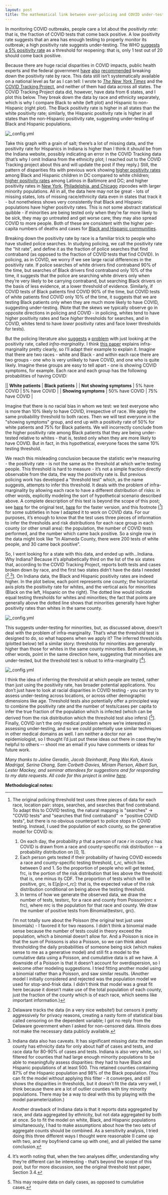 ```yaml
---
layout: post
title: The mathematical link between over-policing and COVID under-testing
---
```


In monitoring COVID outbreaks, people care a lot about the *positivity rate*: that is, the fraction of COVID tests that come back positive. A low positivity rate suggests that an area has enough testing to properly monitor its outbreak; a high positivity rate suggests under-testing. The WHO [suggests a 5% positivity rate](https://www.nytimes.com/interactive/2020/08/14/opinion/politics/covid-school-reopening-guidelines.html) as a threshold for reopening: that is, only 1 test out of 20 should come back positive. 

Because there are huge racial disparities in COVID impacts, public health experts and the federal government [have](https://www.hhs.gov/about/news/2020/06/04/hhs-announces-new-laboratory-data-reporting-guidance-for-covid-19-testing.html) [also](https://www.healthaffairs.org/do/10.1377/hblog20200716.620294/full/) [recommended](https://www.sciencemag.org/news/2020/07/huge-hole-covid-19-testing-data-makes-it-harder-study-racial-disparities) breaking down the positivity rate by race. This data still isn’t systematically available on a national level as far as I can tell: I wrote to [*The New York Times*](https://www.nytimes.com/interactive/2020/07/05/us/coronavirus-latinos-african-americans-cdc-data.html) and the [COVID Tracking Project](https://covidtracking.com/), and neither of them had data across all states. The COVID Tracking Project data did, however, have data from 6 states, and I plot this below. They break down the data by race and ethnicity separately, which is why I compare Black to white (left plot) and Hispanic to non-Hispanic (right plot). The Black positivity rate is higher in all states than the white positivity rate; similarly, the Hispanic positivity rate is higher in all states than the non-Hispanic positivity rate, suggesting under-testing of Black and Hispanic populations. 

![_config.yml](https://raw.githubusercontent.com/epierson9/epierson9.github.io/master/images/positivity_rate_by_state.png)

Take this graph with a grain of salt; there’s a lot of missing data, and the positivity rate for Hispanics in Indiana is higher than I think it should be from the Indiana website, possibly indicating an error in the COVID Tracking data (that’s why I omit Indiana from the ethnicity plot; I reached out to the COVID Tracking project about this and will update the post if they reply.) Still, the pattern of disparities fits with previous work showing [higher positivity rates](https://dcist.com/story/20/08/06/dc-study-coronavirus-test-children-race-disparities/) among Black and Hispanic children in DC compared to white children; [higher positivity rates](https://jamanetwork.com/journals/jama/article-abstract/2767632) among Latinos in Baltimore and DC; and higher positivity rates in [New York](https://www.sciencedirect.com/science/article/pii/S1877584520300332), [Philadelphia, and Chicago](https://www.medrxiv.org/content/10.1101/2020.05.01.20087833v2) zipcodes with larger minority populations. All in all, the data here may not be great - lots of missing states, lots of missing race/ethnicity data even in states that track it - but nonetheless shows very consistently that Black and Hispanic populations have higher positivity rates. This is not some abstract statistical quibble - if minorities are being tested only when they’re far more likely to be sick, they may go untreated and get worse care; they may also spread COVID to more people. Both of these are consistent with the higher per-capita numbers of deaths and cases for [Black and Hispanic communities](https://www.nytimes.com/interactive/2020/07/05/us/coronavirus-latinos-african-americans-cdc-data.html). 

Breaking down the positivity rate by race is a familiar trick to people who have studied police searches. In studying policing, we call the positivity rate the "hit rate", and define it as the fraction of police searches that find contraband (as opposed to the fraction of COVID tests that find COVID). In policing, as in COVID, we worry if we see large racial differences in the positivity rate. If police searches of white drivers find contraband 90% of the time, but searches of Black drivers find contraband only 10% of the time, it suggests that the police are searching white drivers only when they’re very likely to be carrying contraband, but searching Black drivers on the basis of less evidence, at a lower threshold of evidence. Similarly, if COVID tests of Black patients find COVID 90% of the time, but COVID tests of white patients find COVID only 10% of the time, it suggests that we are testing Black patients only when they are much more likely to have COVID, suggesting under-testing. (Note that the skews we typically observe go in opposite directions in policing and COVID - in policing, whites tend to have higher positivity rates and face *higher* thresholds for searches, and in COVID, whites tend to have *lower* positivity rates and face lower thresholds for tests).

But the policing literature also [suggests](https://5harad.com/papers/threshold-test.pdf) a [problem](https://journals.sagepub.com/doi/abs/10.3818/JRP.4.1.2002.131) with just looking at the positivity rate, called *infra-marginality*. I think [this paper](https://5harad.com/papers/threshold-test.pdf) explains infra-marginality pretty clearly, so I’ll adapt their example to explain it. Imagine that there are two races - white and Black - and within each race there are two groups - one who is very unlikely to have COVID, and one who is quite likely. Imagine these groups are easy to tell apart - one is showing COVID symptoms, for example. Each race and each group has the following probabilities of having COVID:  

|| **White patients** | **Black patients** | 
| **Not showing symptoms** | 5% have COVID | 5% have COVID |
| **Showing symptoms** | 50% have COVID | 75% have COVID |


Imagine that there is no racial bias in whom we test: we test everyone who is more than 10% likely to have COVID, irrespective of race. We apply the same probability threshold to both races. Then we will test everyone in the "showing symptoms" group, and end up with a positivity rate of 50% for white patients and 75% for Black patients. We will incorrectly conclude from the higher positivity rate among Black patients that they are being under-tested relative to whites - that is, tested only when they are more likely to have COVID. But in fact, in this hypothetical, everyone faces the same 10% testing threshold. 

We reach this misleading conclusion because the statistic we’re measuring - the positivity rate - is not the same as the threshold at which we’re testing people. This threshold is hard to measure - it’s not a simple fraction directly observable from the data, the way the positivity rate is. But previous policing work has developed a "threshold test" which, as the name suggests, attempts to infer this threshold. It deals with the problem of infra-marginality by allowing each race to have a different distribution of risks: in other words, explicitly modeling the sort of hypothetical scenario described above. A complete description of this test is beyond the scope of this post; see [here](https://5harad.com/papers/threshold-test.pdf) for the original test, [here](https://arxiv.org/abs/1702.08536) for the faster version, and this footnote [[^1]] for some subtleties in how I adapted it to work on COVID data. For our purposes, it’s enough to know that the test uses three pieces of information to infer the thresholds and risk distributions for each race group in each county (or other small area): the population, the number of COVID tests performed, and the number which came back positive. So a single row in the data might look like "In Alameda County, there were 200 tests of white people, and 30 came back positive". 

So, I went looking for a state with this data, and ended up with...Indiana. Why Indiana? Because it’s alphabetically third on the list of the six states that, according to the COVID Tracking Project, reports both tests and cases broken down by race, and the first two states didn’t have the data I needed [[^2],[^3]]. On Indiana data, the Black and Hispanic positivity rates are indeed higher. In the plot below, each point represents one county; the horizontal axis plots the positivity rate for whites, and the vertical axis for minorities (Black on the left, Hispanic on the right). The dotted line would indicate equal testing thresholds for whites and minorities; the fact that points are generally above the dotted line shows that minorities generally have higher positivity rates than whites in the same county. 

![_config.yml](https://raw.githubusercontent.com/epierson9/epierson9.github.io/master/images/positivity_rate_indiana.png)
    
This suggests under-testing for minorities, but, as discussed above, doesn’t deal with the problem of infra-marginality. That’s what the threshold test is designed to do, so what happens when we apply it? The inferred thresholds (plotted below) tell a similar story: thresholds for minorities are generally higher than those for whites in the same county minorities. Both analyses, in other words, point in the same direction here, suggesting that minorities are under-tested, but the threshold test is robust to infra-marginality [[^4]]. 

![_config.yml](https://raw.githubusercontent.com/epierson9/epierson9.github.io/master/images/threshold_indiana.png)

I think the idea of inferring the threshold at which people are tested, rather than just using the positivity rate, has broader potential applications. You don’t just have to look at racial disparities in COVID testing - you can try to assess under-testing across locations, or across other demographic dimensions like age. Threshold tests also potentially offer a principled way to combine the positivity rate and the number of tests/cases per capita to infer the true fraction of the population which is infected (which can be derived from the risk distribution which the threshold test also infers) [[^5]]. Finally, COVID isn’t the only medical problem where we’re interested in assessing under-testing, and so we could potentially use similar techniques in other medical domains as well. I am neither a doctor nor an epidemiologist, so I thought I’d just put these ideas out there in case they’re helpful to others -- shoot me an email if you have comments or ideas for future work. 

*Many thanks to Jaline Geradin, Jacob Steinhardt, Pang Wei Koh, Alexis Madrigal, Serina Chang, Sam Corbett-Davies, Miriam Pierson, Albert Sun, Lester Mackey, and seminar attendees for suggestions and for responding to my data requests. All code for this project is online [here](https://github.com/epierson9/disease-testing-thresholds/).*

**Methodological notes:** 

[^1]: 
    The original policing threshold test uses three pieces of data for each race, location pair: stops, searches, and searches that find contraband. To adapt this to COVID testing, the natural mapping is "searches" -> "COVID tests" and "searches that find contraband" -> "positive COVID tests", but there is no obvious counterpart to police stops in COVID testing. Instead, I used the population of each county, so the generative model for COVID is: 

    1. On each day, the probability *p* that a person of race *r* in county *c* has COVID is drawn from a race and county-specific risk distribution -- a probability distribution on [0, 1]. 
    2. Each person gets tested if their probability of having COVID exceeds a race and county-specific testing threshold, *t_rc*, which lies between 0 and 1. So the proportion of people who will get tested, frc,  is the portion of the risk distribution that lies above the threshold: that is, one minus its CDF. The proportion of tests which will be positive, grc, is E[*p|p>t_rc*]: that is, the expected value of the risk distribution conditional on being above the testing threshold. 
    3. In terms of how we generate the observed data, we draw the number of tests, testsrc, for a race and county from Poisson(nrc x frc), where nrc is the population for that race and county. We draw the number of positive tests from Binomial(testsrc, grc). 

    I’m not totally sure about the Poisson (the original test just uses binomials) - I favored it for two reasons. I didn’t think a binomial made sense because the number of tests could in theory exceed the population, which a binomial doesn’t allow for. And a Poisson is nice in that the sum of Poissons is also a Poisson, so we can think about thresholding the daily probabilities of someone being sick (which makes sense to me as a generative model) and still fit a model to the cumulative data using a Poisson, and cumulative data is all we have. A downside of a Poisson is that it doesn’t account for overdispersion, so I welcome other modeling suggestions. I tried fitting another model using a binomial rather than a Poisson, and saw similar results. (Another model I initially considered and rejected was the population model we used for stop-and-frisk data.  I didn’t think that model was a great fit here because it doesn’t make use of the total population of each county, just the fraction of the county which is of each race, which seems like important information.)

[^2]: Delaware tracks the data (in a very nice website!) but censors it pretty aggressively for privacy reasons, creating a nasty form of statistical bias called censoring on the dependent variable; I got no reply from the Delaware government when I asked for non-censored data. Illinois does not make the necessary data publicly available. 

[^3]: 
	Indiana data also has caveats. It has significant missing data: the median county has ethnicity data for only about half of cases and tests, and race data for 80-90% of cases and tests. Indiana is also very white, so I filtered for counties that had large enough minority populations to be able to meaningfully assess disparities: they had to have Black and Hispanic populations of at least 500. This retained counties containing 87% of the Hispanic population and 98% of the Black population. (You can fit the model without applying this filter - it converges, and still shows the disparities in thresholds, but it doesn’t fit the data very well, I think because there are a lot of outlier counties with tiny minority populations. There may be a way to deal with this by playing with the model parameterization.) 

    Another drawback of Indiana data is that it reports data aggregated by race, and data aggregated by ethnicity, but not data aggregated by both at once. So to fit the model on white, Black, and Hispanic populations simultaneously, I had to make assumptions about how the two sets of aggregate counts should be combined. As a sensitivity analysis, I tried doing this three different ways I thought were reasonable (I came up with two, and my boyfriend came up with one), and all yielded the same conclusion. 

[^4]: It’s worth noting that, when the two analyses differ, understanding why they’re different can be interesting - that’s beyond the scope of this post, but for more discussion, see the original threshold test paper, Section 3.4. 

[^5]: This may require data on daily cases, as opposed to cumulative cases. 

